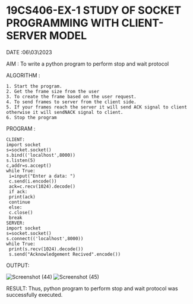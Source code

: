 # 19CS406-EX-1 STUDY OF SOCKET PROGRAMMING WITH CLIENT-SERVER MODEL

DATE :06\03\2023

AIM : To write a python program to perform stop and wait protocol


ALGORITHM :
```
1. Start the program.
2. Get the frame size from the user
3. To create the frame based on the user request.
4. To send frames to server from the client side.
5. If your frames reach the server it will send ACK signal to client
otherwise it will sendNACK signal to client.
6. Stop the program
```

PROGRAM :
```
CLIENT:
import socket
s=socket.socket()
s.bind(('localhost',8000))
s.listen(5)
c,addr=s.accept()
while True:
 i=input("Enter a data: ")
 c.send(i.encode())
 ack=c.recv(1024).decode()
 if ack:
 print(ack)
 continue
 else:
 c.close()
 break
SERVER:
import socket
s=socket.socket()
s.connect(('localhost',8000))
while True:
 print(s.recv(1024).decode())
 s.send("Acknowledgement Recived".encode())
```

OUTPUT:

![Screenshot (44)](https://github.com/ArpanBardhan/19CS406-EX-1/assets/119405037/af7a594f-4d29-48c4-a249-4cd89e87fc2d)
![Screenshot (45)](https://github.com/ArpanBardhan/19CS406-EX-1/assets/119405037/13dcb56e-79be-46cc-b8f5-4ff696300767)



RESULT: Thus, python program to perform stop and wait protocol was successfully executed.

